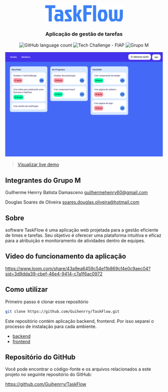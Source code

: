 <h1 align="center">
  <img alt="CineAdmin" src=".github/logo.png" width="250px" />
</h1>

<h3 align="center">
  Aplicação de gestão de tarefas
</h3>

<p align="center">
  <img alt="GitHub language count" src="https://img.shields.io/github/languages/count/Guihenrry/TaskFlow?color=3B82F6">

  <img alt="Tech Challenge - FIAP" src="https://img.shields.io/badge/Tech%20Challenge-FIAP-3B82F6">

  <img alt="Grupo M" src="https://img.shields.io/badge/Grupo-M-3B82F6">
</p>

<p align="center">
  <img alt="Screenshot" src=".github/screenshot.png" width="700px" />
</p>

> [Visualizar live demo](https://task-flow-application.vercel.app/)

## Integrantes do Grupo M

Guilherme Henrry Batista Damasceno
guilhermehenry60@gmail.com

Douglas Soares de Oliveira
soares.douglas.oliveira@hotmail.com

## Sobre

software TaskFlow é uma aplicação web projetada para a gestão eficiente de times e tarefas. Seu objetivo é oferecer uma plataforma intuitiva e eficaz para a atribuição e monitoramento de atividades dentro de equipes.

## Video do funcionamento da aplicação

https://www.loom.com/share/43a9ea6459c54e11b869cf4e0c9aec04?sid=3d9dda39-cbef-46e4-9414-c7a1f6ac0972

## Como utilizar

Primeiro passo é clonar esse repositório

```bash
git clone https://github.com/Guihenrry/TaskFlow.git
```

Este repositório contém aplicação backend, frontend. Por isso separei o processo de instalação para cada ambiente.

- [backend](https://github.com/Guihenrry/TaskFlow/blob/main/backend/README.md)
- [frontend](https://github.com/Guihenrry/TaskFlow/blob/main/frontend/README.md)

## Repositório do GitHub

Você pode encontrar o código-fonte e os arquivos relacionados a este projeto no seguinte repositório do GitHub:

https://github.com/Guihenrry/TaskFlow
